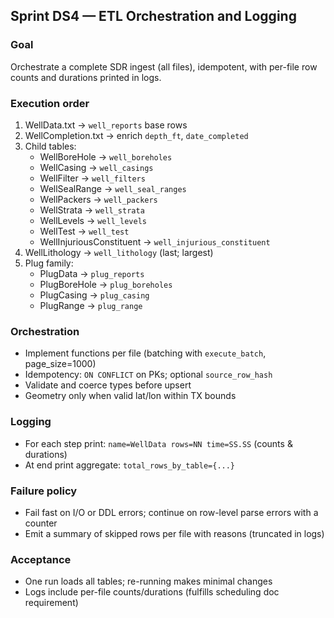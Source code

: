 ## Sprint DS4 — ETL Orchestration and Logging

### Goal
Orchestrate a complete SDR ingest (all files), idempotent, with per-file row counts and durations printed in logs.

### Execution order
1) WellData.txt → `well_reports` base rows
2) WellCompletion.txt → enrich `depth_ft`, `date_completed`
3) Child tables:
   - WellBoreHole → `well_boreholes`
   - WellCasing → `well_casings`
   - WellFilter → `well_filters`
   - WellSealRange → `well_seal_ranges`
   - WellPackers → `well_packers`
   - WellStrata → `well_strata`
   - WellLevels → `well_levels`
   - WellTest → `well_test`
   - WellInjuriousConstituent → `well_injurious_constituent`
4) WellLithology → `well_lithology` (last; largest)
5) Plug family:
   - PlugData → `plug_reports`
   - PlugBoreHole → `plug_boreholes`
   - PlugCasing → `plug_casing`
   - PlugRange → `plug_range`

### Orchestration
- Implement functions per file (batching with `execute_batch`, page_size=1000)
- Idempotency: `ON CONFLICT` on PKs; optional `source_row_hash`
- Validate and coerce types before upsert
- Geometry only when valid lat/lon within TX bounds

### Logging
- For each step print: `name=WellData rows=NN time=SS.SS` (counts & durations)
- At end print aggregate: `total_rows_by_table={...}`

### Failure policy
- Fail fast on I/O or DDL errors; continue on row-level parse errors with a counter
- Emit a summary of skipped rows per file with reasons (truncated in logs)

### Acceptance
- One run loads all tables; re-running makes minimal changes
- Logs include per-file counts/durations (fulfills scheduling doc requirement)


